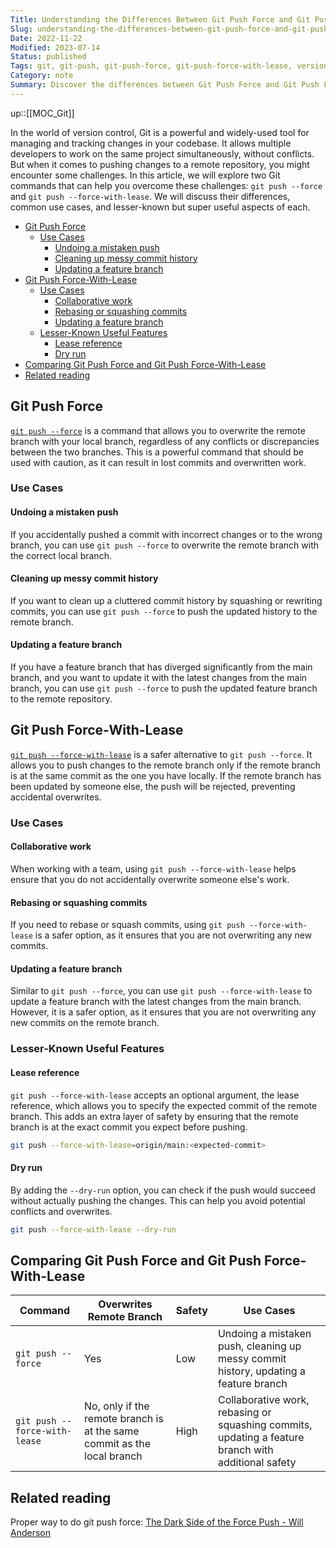 ```yaml
---
Title: Understanding the Differences Between Git Push Force and Git Push Force-With-Lease
Slug: understanding-the-differences-between-git-push-force-and-git-push-force-with-lease
Date: 2022-11-22
Modified: 2023-07-14
Status: published
Tags: git, git-push, git-push-force, git-push-force-with-lease, version-control, collaboration, commit-history, rebasing, squashing, git-commands
Category: note
Summary: Discover the differences between Git Push Force and Git Push Force-With-Lease, their common use cases, and lesser-known features to help you manage your codebase effectively and safely.
---
```

up::[[MOC_Git]]

In the world of version control, Git is a powerful and widely-used tool for managing and tracking changes in your codebase. It allows multiple developers to work on the same project simultaneously, without conflicts. But when it comes to pushing changes to a remote repository, you might encounter some challenges. In this article, we will explore two Git commands that can help you overcome these challenges: `git push --force` and `git push --force-with-lease`. We will discuss their differences, common use cases, and lesser-known but super useful aspects of each.

<!-- MarkdownTOC levels="2,3,4" autolink="true" autoanchor="true" -->

- [Git Push Force](#git-push-force)
 	- [Use Cases](#use-cases)
  		- [Undoing a mistaken push](#undoing-a-mistaken-push)
  		- [Cleaning up messy commit history](#cleaning-up-messy-commit-history)
  		- [Updating a feature branch](#updating-a-feature-branch)
- [Git Push Force-With-Lease](#git-push-force-with-lease)
 	- [Use Cases](#use-cases-1)
  		- [Collaborative work](#collaborative-work)
  		- [Rebasing or squashing commits](#rebasing-or-squashing-commits)
  		- [Updating a feature branch](#updating-a-feature-branch-1)
 	- [Lesser-Known Useful Features](#lesser-known-useful-features)
  		- [Lease reference](#lease-reference)
  		- [Dry run](#dry-run)
- [Comparing Git Push Force and Git Push Force-With-Lease](#comparing-git-push-force-and-git-push-force-with-lease)
- [Related reading](#related-reading)

<!-- /MarkdownTOC -->

<a id="git-push-force"></a>

## Git Push Force

[`git push --force`](https://git-scm.com/docs/git-push#Documentation/git-push.txt---force) is a command that allows you to overwrite the remote branch with your local branch, regardless of any conflicts or discrepancies between the two branches. This is a powerful command that should be used with caution, as it can result in lost commits and overwritten work.

<a id="use-cases"></a>

### Use Cases

<a id="undoing-a-mistaken-push"></a>

#### Undoing a mistaken push

If you accidentally pushed a commit with incorrect changes or to the wrong branch, you can use `git push --force` to overwrite the remote branch with the correct local branch.

<a id="cleaning-up-messy-commit-history"></a>

#### Cleaning up messy commit history

If you want to clean up a cluttered commit history by squashing or rewriting commits, you can use `git push --force` to push the updated history to the remote branch.

<a id="updating-a-feature-branch"></a>

#### Updating a feature branch

If you have a feature branch that has diverged significantly from the main branch, and you want to update it with the latest changes from the main branch, you can use `git push --force` to push the updated feature branch to the remote repository.

<a id="git-push-force-with-lease"></a>

## Git Push Force-With-Lease

[`git push --force-with-lease`](https://git-scm.com/docs/git-push#Documentation/git-push.txt---no-force-with-lease) is a safer alternative to `git push --force`. It allows you to push changes to the remote branch only if the remote branch is at the same commit as the one you have locally. If the remote branch has been updated by someone else, the push will be rejected, preventing accidental overwrites.
<a id="use-cases-1"></a>

### Use Cases

<a id="collaborative-work"></a>

#### Collaborative work

When working with a team, using `git push --force-with-lease` helps ensure that you do not accidentally overwrite someone else's work.

<a id="rebasing-or-squashing-commits"></a>

#### Rebasing or squashing commits

If you need to rebase or squash commits, using `git push --force-with-lease` is a safer option, as it ensures that you are not overwriting any new commits.

<a id="updating-a-feature-branch-1"></a>

#### Updating a feature branch

Similar to `git push --force`, you can use `git push --force-with-lease` to update a feature branch with the latest changes from the main branch. However, it is a safer option, as it ensures that you are not overwriting any new commits on the remote branch.

<a id="lesser-known-useful-features"></a>

### Lesser-Known Useful Features

<a id="lease-reference"></a>

#### Lease reference

`git push --force-with-lease` accepts an optional argument, the lease reference, which allows you to specify the expected commit of the remote branch. This adds an extra layer of safety by ensuring that the remote branch is at the exact commit you expect before pushing.

```bash
git push --force-with-lease=origin/main:<expected-commit>
```

<a id="dry-run"></a>

#### Dry run

By adding the `--dry-run` option, you can check if the push would succeed without actually pushing the changes. This can help you avoid potential conflicts and overwrites.

```bash
git push --force-with-lease --dry-run
```

<a id="comparing-git-push-force-and-git-push-force-with-lease"></a>

## Comparing Git Push Force and Git Push Force-With-Lease

| Command | Overwrites Remote Branch | Safety | Use Cases |
|---------|--------------------------|--------|-----------|
| `git push --force` | Yes | Low | Undoing a mistaken push, cleaning up messy commit history, updating a feature branch |
| `git push --force-with-lease` | No, only if the remote branch is at the same commit as the local branch | High | Collaborative work, rebasing or squashing commits, updating a feature branch with additional safety |

<a id="related-reading"></a>

## Related reading

Proper way to do git push force: [The Dark Side of the Force Push - Will Anderson](https://willi.am/blog/2014/08/12/the-dark-side-of-the-force-push/)
